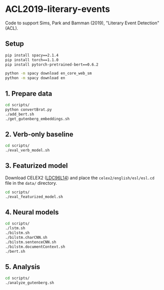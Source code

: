 # ACL2019-literary-events

Code to support Sims, Park and Bamman (2019), "Literary Event Detection" (ACL).


 
## Setup

```sh
pip install spacy==2.1.4
pip install torch==1.1.0
pip install pytorch-pretrained-bert==0.6.2

python -m spacy download en_core_web_sm
python -m spacy download en
```

## 1. Prepare data

```sh
cd scripts/
python convertBrat.py
./add_bert.sh
./get_gutenberg_embeddings.sh
```

## 2. Verb-only baseline
```sh
cd scripts/
./eval_verb_model.sh
```

## 3. Featurized model

Download CELEX2 ([LDC96L14](https://catalog.ldc.upenn.edu/LDC96L14)) and place the `celex2/english/esl/esl.cd` file in the `data/` directory.

```sh
cd scripts/
./eval_featurized_model.sh
```

## 4. Neural models

```sh
cd scripts/
./lstm.sh
./bilstm.sh
./bilstm.charCNN.sh
./bilstm.sentenceCNN.sh
./bilstm.documentContext.sh
./bert.sh
```

## 5. Analysis
```sh
cd scripts/
./analyze_gutenberg.sh
```